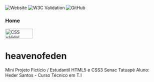 ![Website](https://img.shields.io/website?style=flat-square&url=https%3A%2F%2Fmorcegoh.github.io%2Fheavenofeden%2F)
![W3C Validation](https://img.shields.io/w3c-validation/html?style=flat-square&targetUrl=https%3A%2F%2Fmorcegoh.github.io%2Fheavenofeden%2F)
![GitHub](https://img.shields.io/github/license/MorcegoH/heavenofeden?style=flat-square)

### Home
<p>
    <a href="https://jigsaw.w3.org/css-validator/check/referer">
        <img style="border:0;width:88px;height:31px"
            src="https://jigsaw.w3.org/css-validator/images/vcss-blue"
            alt="CSS válido!" />
    </a>
</p>

# heavenofeden
Mini Projeto Fictício / Estudantil HTML5 e CSS3 Senac Tatuapé
Aluno: Heder Santos - Curso Técnico em T.I 


